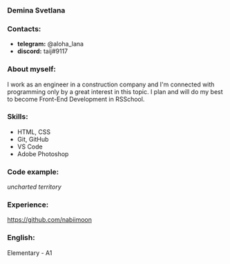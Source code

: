 ### Demina Svetlana
### Contacts:
* **telegram:** @aloha_lana
* **discord:** taij#9117

### About myself:
I work as an engineer in a construction company and I'm connected with programming only by a great interest in this topic. I plan and will do my best to become Front-End Development in RSSchool.

### Skills:
* HTML, CSS
* Git, GitHub
* VS Code
* Adobe Photoshop

### Code example:
*uncharted territory*

### Experience:
https://github.com/nabiimoon

### English:
Elementary - A1
